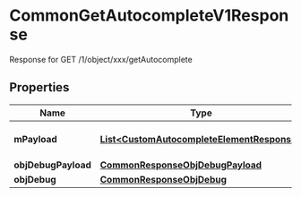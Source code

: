 

# CommonGetAutocompleteV1Response

Response for GET /1/object/xxx/getAutocomplete

## Properties

| Name | Type | Description | Notes |
|------------ | ------------- | ------------- | -------------|
|**mPayload** | [**List&lt;CustomAutocompleteElementResponse&gt;**](CustomAutocompleteElementResponse.md) | Generic Autocomplete Response |  |
|**objDebugPayload** | [**CommonResponseObjDebugPayload**](CommonResponseObjDebugPayload.md) |  |  [optional] |
|**objDebug** | [**CommonResponseObjDebug**](CommonResponseObjDebug.md) |  |  [optional] |



